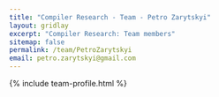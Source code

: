 ```yaml
---
title: "Compiler Research - Team - Petro Zarytskyi"
layout: gridlay
excerpt: "Compiler Research: Team members"
sitemap: false
permalink: /team/PetroZarytskyi
email: petro.zarytskyi@gmail.com
---
```


{% include team-profile.html %}
